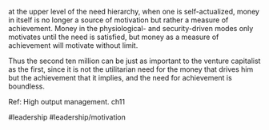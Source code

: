 at the upper level of the need hierarchy, when one is self-actualized, money in itself is no longer a source of motivation but rather a measure of achievement. Money in the physiological- and security-driven modes only motivates until the need is satisfied, but
money as a measure of achievement will motivate without limit.

Thus the second ten million can be just as important to the venture capitalist as the first, since it is not the utilitarian need for the money that drives him but the achievement that it implies, and the need for achievement is boundless.

Ref: High output management. ch11

#leadership #leadership/motivation 